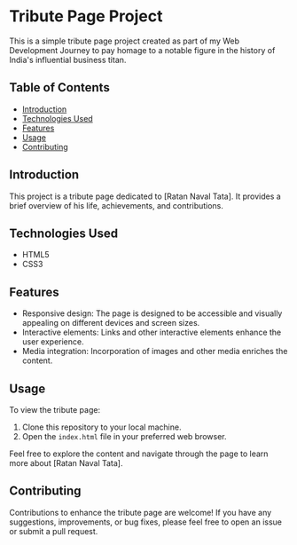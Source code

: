 # Tribute Page Project

This is a simple tribute page project created as part of my Web Development Journey to pay homage to a notable figure in the history of India's influential business titan.

## Table of Contents

- [Introduction](#introduction)
- [Technologies Used](#technologies-used)
- [Features](#features)
- [Usage](#usage)
- [Contributing](#contributing)


## Introduction

This project is a tribute page dedicated to [Ratan Naval Tata]. It provides a brief overview of his life, achievements, and contributions.

## Technologies Used

- HTML5
- CSS3

## Features

- Responsive design: The page is designed to be accessible and visually appealing on different devices and screen sizes.
- Interactive elements: Links and other interactive elements enhance the user experience.
- Media integration: Incorporation of images and other media enriches the content.

## Usage

To view the tribute page:

1. Clone this repository to your local machine.
2. Open the `index.html` file in your preferred web browser.

Feel free to explore the content and navigate through the page to learn more about [Ratan Naval Tata].

## Contributing

Contributions to enhance the tribute page are welcome! If you have any suggestions, improvements, or bug fixes, please feel free to open an issue or submit a pull request.
